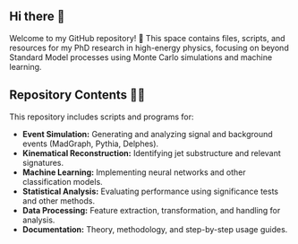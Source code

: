 ## Hi there 👋

Welcome to my GitHub repository! 🚀 This space contains files, scripts, and resources for my PhD research in high-energy physics, focusing on beyond Standard Model processes using Monte Carlo simulations and machine learning.

## Repository Contents 🧪📂

This repository includes scripts and programs for:
- **Event Simulation:** Generating and analyzing signal and background events (MadGraph, Pythia, Delphes).
- **Kinematical Reconstruction:** Identifying jet substructure and relevant signatures.
- **Machine Learning:** Implementing neural networks and other classification models.
- **Statistical Analysis:** Evaluating performance using significance tests and other methods.
- **Data Processing:** Feature extraction, transformation, and handling for analysis.
- **Documentation:** Theory, methodology, and step-by-step usage guides.
